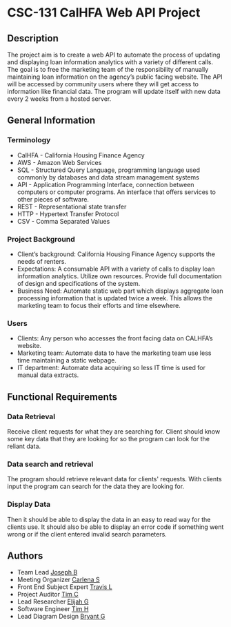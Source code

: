 # CSC-131 CalHFA Web API Project

 

## Description

The project aim is to create a web API to automate the process of updating and displaying loan information analytics with a variety of different calls. The goal is to free the marketing team of the responsibility of manually maintaining loan information on the agency’s public facing website. The API will be accessed by community users where they will get access to information like financial data. The program will update itself with new data every 2 weeks from a hosted server.

## General Information

### Terminology

* CalHFA - California Housing Finance Agency
* AWS - Amazon Web Services
* SQL - Structured Query Language, programming language used commonly by databases and data stream management systems
* API - Application Programming Interface, connection between computers or computer programs. An interface that offers services to other pieces of software.
* REST - Representational state transfer
* HTTP - Hypertext Transfer Protocol
* CSV - Comma Separated Values

### Project Background

* Client’s background: California Housing Finance Agency supports the needs of renters.
* Expectations: A consumable API with a variety of calls to display loan information analytics. Utilize own resources. Provide full documentation of design and specifications of the system. 
* Business Need: Automate static web part which displays aggregate loan processing information that is updated twice a week. This allows the marketing team to focus their efforts and time elsewhere. 


### Users

* Clients: Any person who accesses the front facing data on CALHFA’s website.
* Marketing team: Automate data to have the marketing team use less time maintaining a static webpage.
* IT department: Automate data acquiring so less IT time is used for manual data extracts.

## Functional Requirements

### Data Retrieval 
Receive client requests for what they are searching for.
Client should know some key data that they are looking for so the program can look for the reliant data.
		
### Data search and retrieval
The program should retrieve relevant data for clients' requests.
With clients input the program can search for the data they are looking for.

### Display Data
Then it should be able to display the data in an easy to read way for the clients use.
It should also be able to display an error code if something went wrong or if the client entered invalid search parameters.


## Authors

* Team Lead [Joseph B](https://github.com/Joemeister52)
* Meeting Organizer [Carlena S](https://github.com/carlenacodes)
* Front End Subject Expert [Travis L](https://github.com/TravisLaMothe)
* Project Auditor [Tim C](https://github.com/Timmay21)
* Lead Researcher [Elijah G](https://github.com/elijahg731)
* Software Engineer [Tim H](https://github.com/thuang0)
* Lead Diagram Design [Bryant G](https://github.com/Bryant89)
